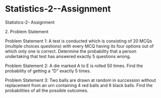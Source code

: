 # Statistics-2--Assignment
Statistics-2- Assignment

2.​ Problem Statement

Problem Statement 1:
A test is conducted which is consisting of 20 MCQs (multiple choices questions) with
every MCQ having its four options out of which only one is correct. Determine the
probability that a person undertaking that test has answered exactly 5 questions wrong.

Problem Statement 2:
A die marked A to E is rolled 50 times. Find the probability of getting a “D” exactly 5
times.

Problem Statement 3:
Two balls are drawn at random in succession without replacement from an urn
containing 4 red balls and 6 black balls.
Find the probabilities of all the possible outcomes.
